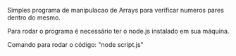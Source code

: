 Simples programa de manipulacao de Arrays para verificar numeros pares dentro do mesmo.

Para rodar o programa é necessário ter o node.js instalado em sua máquina.

Comando para rodar o código:
"node script.js"

